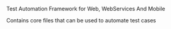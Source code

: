 Test Automation Framework for Web, WebServices And Mobile

Contains core files that can be used to automate test cases